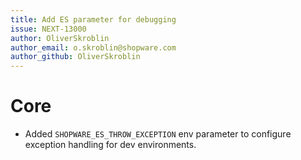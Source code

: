 ```yaml
---
title: Add ES parameter for debugging
issue: NEXT-13000
author: OliverSkroblin
author_email: o.skroblin@shopware.com 
author_github: OliverSkroblin
---
```

# Core
* Added `SHOPWARE_ES_THROW_EXCEPTION` env parameter to configure exception handling for dev environments.

